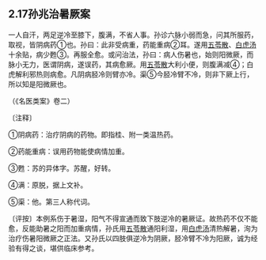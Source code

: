 ## 2.17孙兆治暑厥案

一人自汗，两足逆冷至膝下，腹满，不省人事。孙诊六脉小弱而急，问其所服药，取视，皆阴病药①也。孙曰：此非受病重，药能重病②耳。遂用[五苓散](https://www.gmzyjc.com/read/fjx/fjx10-0.6.0.0.0.md)、[白虎汤](https://www.gmzyjc.com/read/fjx/fjx04-0.1.0.0.0.md)十余贴，病少甦③。再服全愈。或问治法，孙曰：病人伤暑也，始则阳微厥，而脉小无力，医谓阴病，遂误药，其病愈厥。用[五苓散](https://www.gmzyjc.com/read/fjx/fjx10-0.6.0.0.0.md)大利小便，则腹满减④；白虎解利邪热则病愈。凡阴病胫冷则臂亦冷。渠⑤今胫冷臂不冷，则非下厥上行，所以知是阳微厥也。

（《名医类案》卷二）

〔注释〕

①阴病药：治疗阴病的药物。即指桂、附一类温热药。

②药能重病：误用药物能使病情加重。

③甦：苏的异体字。苏醒，好转。

④满：原脱，据上文补。

⑤渠：他。第三人称代词。

〔评按〕本例系伤于暑湿，阳气不得宣通而致下肢逆冷的暑厥证。故热药不仅不能愈，反能助暑之阳而加重病情，孙氏用[五苓散](https://www.gmzyjc.com/read/fjx/fjx10-0.6.0.0.0.md)通阳利湿，用[白虎汤](https://www.gmzyjc.com/read/fjx/fjx04-0.1.0.0.0.md)清热解暑，洵为治疗伤暑阳微厥之正法。又孙氏以四肢俱逆冷为阴厥，胫冷臂不冷为阳厥，诚为经验有得之谈，堪供临床参考。
